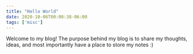 ```yaml
---
title: "Hello World"
date: 2020-10-06T00:00:38-06:00
tags: ['misc']
---
```


Welcome to my blog! The purpose behind my blog is to share my thoughts, ideas, and most importantly have a place to store my notes :) 

